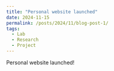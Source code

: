 ```yaml
---
title: "Personal website launched"
date: 2024-11-15
permalink: /posts/2024/11/blog-post-1/
tags:
  - Lab
  - Research
  - Project
---
```


Personal website launched!
